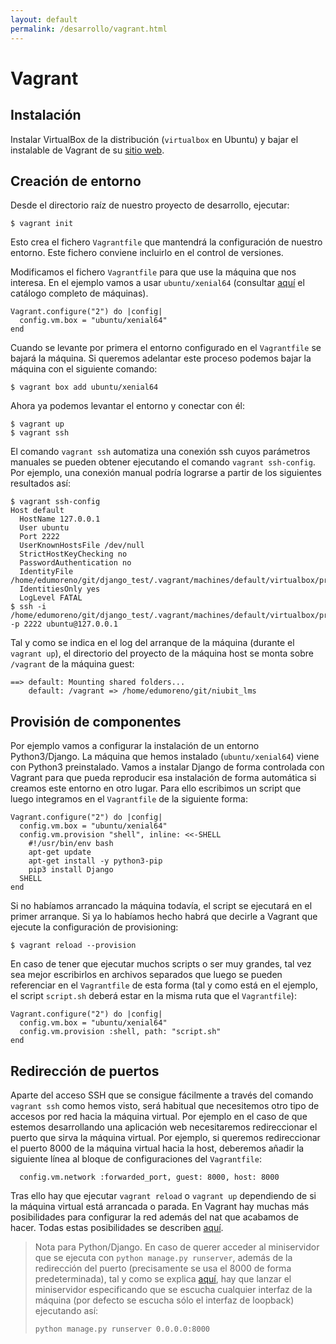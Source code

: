 ```yaml
---
layout: default
permalink: /desarrollo/vagrant.html
---
```


# Vagrant

## Instalación

Instalar VirtualBox de la distribución (`virtualbox` en Ubuntu) y bajar el instalable de Vagrant de su [sitio web](https://www.vagrantup.com/downloads.html).

## Creación de entorno

Desde el directorio raíz de nuestro proyecto de desarrollo, ejecutar:

```
$ vagrant init
```

Esto crea el fichero `Vagrantfile` que mantendrá la configuración de nuestro entorno. Este fichero conviene incluirlo en el control de versiones.

Modificamos el fichero `Vagrantfile` para que use la máquina que nos interesa. En el ejemplo vamos a usar `ubuntu/xenial64` (consultar [aquí](https://app.vagrantup.com/boxes/search) el catálogo completo de máquinas).

```
Vagrant.configure("2") do |config|
  config.vm.box = "ubuntu/xenial64"
end
```

Cuando se levante por primera el entorno configurado en el `Vagrantfile` se bajará la máquina. Si queremos adelantar este proceso podemos bajar la máquina con el siguiente comando:

```
$ vagrant box add ubuntu/xenial64
```

Ahora ya podemos levantar el entorno y conectar con él:

```
$ vagrant up
$ vagrant ssh
```

El comando `vagrant ssh` automatiza una conexión ssh cuyos parámetros manuales se pueden obtener ejecutando el comando `vagrant ssh-config`. Por ejemplo, una conexión manual podría lograrse a partir de los siguientes resultados así:

```
$ vagrant ssh-config
Host default
  HostName 127.0.0.1
  User ubuntu
  Port 2222
  UserKnownHostsFile /dev/null
  StrictHostKeyChecking no
  PasswordAuthentication no
  IdentityFile /home/edumoreno/git/django_test/.vagrant/machines/default/virtualbox/private_key
  IdentitiesOnly yes
  LogLevel FATAL
$ ssh -i /home/edumoreno/git/django_test/.vagrant/machines/default/virtualbox/private_key -p 2222 ubuntu@127.0.0.1
```

Tal y como se indica en el log del arranque de la máquina (durante el `vagrant up`), el directorio del proyecto de la máquina host se monta sobre `/vagrant` de la máquina guest:

```
==> default: Mounting shared folders...
    default: /vagrant => /home/edumoreno/git/niubit_lms
```

## Provisión de componentes

Por ejemplo vamos a configurar la instalación de un entorno Python3/Django. La máquina que hemos instalado (`ubuntu/xenial64`) viene con Python3 preinstalado. Vamos a instalar Django de forma controlada con Vagrant para que pueda reproducir esa instalación de forma automática si creamos este entorno en otro lugar. Para ello escribimos un script que luego integramos en el `Vagrantfile` de la siguiente forma:

```
Vagrant.configure("2") do |config|
  config.vm.box = "ubuntu/xenial64"
  config.vm.provision "shell", inline: <<-SHELL
    #!/usr/bin/env bash
    apt-get update
    apt-get install -y python3-pip
    pip3 install Django
  SHELL
end
```

Si no habíamos arrancado la máquina todavía, el script se ejecutará en el primer arranque. Si ya lo habíamos hecho habrá que decirle a Vagrant que ejecute la configuración de provisioning:

```
$ vagrant reload --provision
```

En caso de tener que ejecutar muchos scripts o ser muy grandes, tal vez sea mejor escribirlos en archivos separados que luego se pueden referenciar en el `Vagrantfile` de esta forma (tal y como está en el ejemplo, el script `script.sh` deberá estar en la misma ruta que el `Vagrantfile`):

```
Vagrant.configure("2") do |config|
  config.vm.box = "ubuntu/xenial64"
  config.vm.provision :shell, path: "script.sh"
end
```

## Redirección de puertos

Aparte del acceso SSH que se consigue fácilmente a través del comando `vagrant ssh` como hemos visto, será habitual que necesitemos otro tipo de accesos por red hacia la máquina virtual. Por ejemplo en el caso de que estemos desarrollando una aplicación web necesitaremos redireccionar el puerto que sirva la máquina virtual. Por ejemplo, si queremos redireccionar el puerto 8000 de la máquina virtual hacia la host, deberemos añadir la siguiente línea al bloque de configuraciones del `Vagrantfile`:

```
  config.vm.network :forwarded_port, guest: 8000, host: 8000
```

Tras ello hay que ejecutar `vagrant reload` o `vagrant up` dependiendo de si la máquina virtual está arrancada o parada. En Vagrant hay muchas más posibilidades para configurar la red además del nat que acabamos de hacer. Todas estas posibilidades se describen [aquí](https://www.vagrantup.com/docs/networking/).

>Nota para Python/Django. En caso de querer acceder al miniservidor que se ejecuta con `python manage.py runserver`, además de la redirección del puerto (precisamente se usa el 8000 de forma predeterminada), tal y como se explica [aquí](https://stackoverflow.com/questions/18157353/connection-reset-when-port-forwarding-with-vagrant), hay que lanzar el miniservidor especificando que se escucha cualquier interfaz de la máquina (por defecto se escucha sólo el interfaz de loopback) ejecutando así:
>
>```
>python manage.py runserver 0.0.0.0:8000
>```
